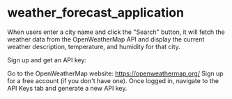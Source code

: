 # weather_forecast_application
When users enter a city name and click the "Search" button, it will fetch the weather data from the OpenWeatherMap API and display the current weather description, temperature, and humidity for that city.


Sign up and get an API key:

Go to the OpenWeatherMap website: https://openweathermap.org/
Sign up for a free account (if you don't have one).
Once logged in, navigate to the API Keys tab and generate a new API key.
